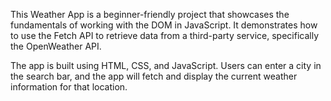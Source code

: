 This Weather App is a beginner-friendly project that showcases the fundamentals of working with the DOM in JavaScript. It demonstrates how to use the Fetch API to retrieve data from a third-party service, specifically the OpenWeather API.

The app is built using HTML, CSS, and JavaScript. Users can enter a city in the search bar, and the app will fetch and display the current weather information for that location.


